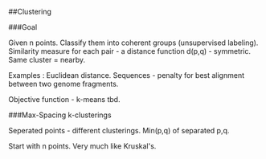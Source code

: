 ##Clustering

###Goal

Given n points. Classify them into coherent groups (unsupervised labeling). Similarity measure for each pair - a distance function d(p,q) - symmetric. Same cluster = nearby.

Examples : Euclidean distance. Sequences - penalty for best alignment between two genome fragments. 

Objective function - k-means tbd.

###Max-Spacing k-clusterings

Seperated points - different clusterings. Min(p,q) of separated p,q.

Start with n points. Very much like Kruskal's. 





